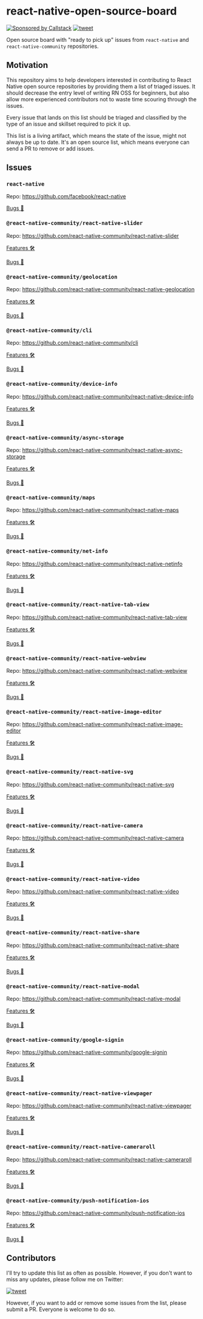 # react-native-open-source-board

[![Sponsored by Callstack][callstack-badge]][callstack]
[![tweet][tweet-badge]][tweet]

Open source board with "ready to pick up" issues from `react-native` and `react-native-community` repositories.

## Motivation

This repository aims to help developers interested in contributing to React Native open source repositories by providing them a list of triaged issues. It should decrease the entry level of writing RN OSS for beginners, but also allow more experienced contributors not to waste time scouring through the issues.

Every issue that lands on this list should be triaged and classified by the type of an issue and skillset required to pick it up.

This list is a living artifact, which means the state of the issue, might not always be up to date. It's an open source list, which means everyone can send a PR to remove or add issues.

## Issues

### `react-native`

Repo: <https://github.com/facebook/react-native>

[Bugs 🐛](https://github.com/callstack/react-native-open-source-board/issues?q=is%3Aissue+is%3Aopen+%5Breact-native-core%5D+label%3A%22Bug+%F0%9F%90%9B%22)

### `@react-native-community/react-native-slider`

Repo: <https://github.com/react-native-community/react-native-slider>

[Features 🛠](https://github.com/callstack/react-native-open-source-board/issues?q=is%3Aissue+is%3Aopen+%5Breact-native-slider%5D+label%3A%22Feature+%F0%9F%9B%A0%22)

[Bugs 🐛](https://github.com/callstack/react-native-open-source-board/issues?q=is%3Aissue+is%3Aopen+%5Breact-native-slider%5D+label%3A%22Bug+%F0%9F%90%9B%22)

### `@react-native-community/geolocation`

Repo: <https://github.com/react-native-community/react-native-geolocation>

[Features 🛠](https://github.com/callstack/react-native-open-source-board/issues?q=is%3Aissue+is%3Aopen+%5Breact-native-geolocation%5D+label%3A%22Feature+%F0%9F%9B%A0%22)

[Bugs 🐛](https://github.com/callstack/react-native-open-source-board/issues?utf8=%E2%9C%93&q=is%3Aissue+is%3Aopen+%5Breact-native-geolocation%5D+label%3A%22Bug+%F0%9F%90%9B%22+)

### `@react-native-community/cli`

Repo: <https://github.com/react-native-community/cli>

[Features 🛠](https://github.com/callstack/react-native-open-source-board/issues?utf8=%E2%9C%93&q=is%3Aissue+is%3Aopen+%5Breact-native-cli%5D+label%3A%22Feature+%F0%9F%9B%A0%22+)

[Bugs 🐛](https://github.com/callstack/react-native-open-source-board/issues?q=is%3Aissue+is%3Aopen+%5Breact-native-cli%5D+label%3A%22Bug+%F0%9F%90%9B%22)

### `@react-native-community/device-info`

Repo: <https://github.com/react-native-community/react-native-device-info>

[Features 🛠](https://github.com/callstack/react-native-open-source-board/issues?q=is%3Aissue+is%3Aopen+%5Breact-native-device-info%5D+label%3A%22Feature+%F0%9F%9B%A0%22)

[Bugs 🐛](https://github.com/callstack/react-native-open-source-board/issues?utf8=%E2%9C%93&q=is%3Aissue+is%3Aopen+%5Breact-native-device-info%5D+label%3A%22Bug+%F0%9F%90%9B%22+)

### `@react-native-community/async-storage`

Repo: <https://github.com/react-native-community/react-native-async-storage>

[Features 🛠](https://github.com/callstack/react-native-open-source-board/issues?q=is%3Aissue+is%3Aopen+%5Breact-native-async-storage%5D+label%3A%22Feature+%F0%9F%9B%A0%22)

[Bugs 🐛](https://github.com/callstack/react-native-open-source-board/issues?q=is%3Aissue+is%3Aopen+%5Breact-native-async-storage%5D+label%3A%22Bug+%F0%9F%90%9B%22)

### `@react-native-community/maps`

Repo: <https://github.com/react-native-community/react-native-maps>

[Features 🛠](https://github.com/callstack/react-native-open-source-board/issues?q=is%3Aissue+is%3Aopen+%5Breact-native-maps%5D+label%3A%22Feature+%F0%9F%9B%A0%22)

[Bugs 🐛](https://github.com/callstack/react-native-open-source-board/issues?utf8=%E2%9C%93&q=is%3Aissue+is%3Aopen+%5Breact-native-maps%5D+label%3A%22Bug+%F0%9F%90%9B%22+)

### `@react-native-community/net-info`

Repo: <https://github.com/react-native-community/react-native-netinfo>

[Features 🛠](https://github.com/callstack/react-native-open-source-board/issues?utf8=%E2%9C%93&q=is%3Aissue+is%3Aopen+%5Breact-native-net-info%5D+label%3A%22Feature+%F0%9F%9B%A0%22+)

[Bugs 🐛](https://github.com/callstack/react-native-open-source-board/issues?q=is%3Aissue+is%3Aopen+%5Breact-native-net-info%5D+label%3A%22Bug+%F0%9F%90%9B%22)

### `@react-native-community/react-native-tab-view`

Repo: <https://github.com/react-native-community/react-native-tab-view>

[Features 🛠](https://github.com/callstack/react-native-open-source-board/issues?q=is%3Aissue+is%3Aopen+%5Breact-native-tab-view%5D+label%3A%22Feature+%F0%9F%9B%A0%22)

[Bugs 🐛](https://github.com/callstack/react-native-open-source-board/issues?utf8=%E2%9C%93&q=is%3Aissue+is%3Aopen+%5Breact-native-tab-view%5D+label%3A%22Bug+%F0%9F%90%9B%22++)

### `@react-native-community/react-native-webview`

Repo: <https://github.com/react-native-community/react-native-webview>

[Features 🛠](https://github.com/callstack/react-native-open-source-board/issues?q=is%3Aissue+is%3Aopen+%5Breact-native-webview%5D+label%3A%22Feature+%F0%9F%9B%A0%22)

[Bugs 🐛](https://github.com/callstack/react-native-open-source-board/issues?q=is%3Aissue+is%3Aopen+%5Breact-native-webview%5D+label%3A%22Bug+%F0%9F%90%9B%22)

### `@react-native-community/react-native-image-editor`

Repo: <https://github.com/react-native-community/react-native-image-editor>

[Features 🛠](https://github.com/callstack/react-native-open-source-board/issues?q=is%3Aissue+is%3Aopen+%5Breact-native-image-editor%5D+label%3A%22Feature+%F0%9F%9B%A0%22)

[Bugs 🐛](https://github.com/callstack/react-native-open-source-board/issues?q=is%3Aissue+is%3Aopen+%5Breact-native-image-editor%5D+label%3A%22Bug+%F0%9F%90%9B%22)

### `@react-native-community/react-native-svg`

Repo: <https://github.com/react-native-community/react-native-svg>

[Features 🛠](https://github.com/callstack/react-native-open-source-board/issues?q=is%3Aissue+is%3Aopen+%5Breact-native-svg%5D+label%3A%22Feature+%F0%9F%9B%A0%22)

[Bugs 🐛](https://github.com/callstack/react-native-open-source-board/issues?q=is%3Aissue+is%3Aopen+%5Breact-native-svg%5D+label%3A%22Bug+%F0%9F%90%9B%22)

### `@react-native-community/react-native-camera`

Repo: <https://github.com/react-native-community/react-native-camera>

[Features 🛠](https://github.com/callstack/react-native-open-source-board/issues?q=is%3Aissue+is%3Aopen+%5Breact-native-camera%5D+label%3A%22Feature+%F0%9F%9B%A0%22)

[Bugs 🐛](https://github.com/callstack/react-native-open-source-board/issues?q=is%3Aissue+is%3Aopen+%5Breact-native-camera%5D+label%3A%22Bug+%F0%9F%90%9B%22)

### `@react-native-community/react-native-video`

Repo: <https://github.com/react-native-community/react-native-video>

[Features 🛠](https://github.com/callstack/react-native-open-source-board/issues?q=is%3Aissue+is%3Aopen+%5Breact-native-video%5D+label%3A%22Feature+%F0%9F%9B%A0%22)

[Bugs 🐛](https://github.com/callstack/react-native-open-source-board/issues?q=is%3Aissue+is%3Aopen+%5Breact-native-video%5D+label%3A%22Bug+%F0%9F%90%9B%22)

### `@react-native-community/react-native-share`

Repo: <https://github.com/react-native-community/react-native-share>

[Features 🛠](https://github.com/callstack/react-native-open-source-board/issues?q=is%3Aissue+is%3Aopen+%5Breact-native-share%5D+label%3A%22Feature+%F0%9F%9B%A0%22)

[Bugs 🐛](https://github.com/callstack/react-native-open-source-board/issues?q=is%3Aissue+is%3Aopen+%5Breact-native-share%5D+label%3A%22Bug+%F0%9F%90%9B%22)

### `@react-native-community/react-native-modal`

Repo: <https://github.com/react-native-community/react-native-modal>

[Features 🛠](https://github.com/callstack/react-native-open-source-board/issues?q=is%3Aissue+is%3Aopen+%5Breact-native-modal%5D+label%3A%22Feature+%F0%9F%9B%A0%22)

[Bugs 🐛](https://github.com/callstack/react-native-open-source-board/issues?q=is%3Aissue+is%3Aopen+%5Breact-native-modal%5D+label%3A%22Bug+%F0%9F%90%9B%22)

### `@react-native-community/google-signin`

Repo: <https://github.com/react-native-community/google-signin>

[Features 🛠](https://github.com/callstack/react-native-open-source-board/issues?q=is%3Aissue+is%3Aopen+%5Bgoogle-signin%5D+label%3A%22Feature+%F0%9F%9B%A0%22)

[Bugs 🐛](https://github.com/callstack/react-native-open-source-board/issues?q=is%3Aissue+is%3Aopen+%5Bgoogle-signin%5D+label%3A%22Bug+%F0%9F%90%9B%22)

### `@react-native-community/react-native-viewpager`

Repo: <https://github.com/react-native-community/react-native-viewpager>

[Features 🛠](https://github.com/callstack/react-native-open-source-board/issues?q=is%3Aissue+is%3Aopen+%5Breact-native-viewpager%5D+label%3A%22Feature+%F0%9F%9B%A0%22)

[Bugs 🐛](https://github.com/callstack/react-native-open-source-board/issues?q=is%3Aissue+is%3Aopen+%5Breact-native-viewpager%5D+label%3A%22Bug+%F0%9F%90%9B%22)

### `@react-native-community/react-native-cameraroll`

Repo: <https://github.com/react-native-community/react-native-cameraroll>

[Features 🛠](https://github.com/callstack/react-native-open-source-board/issues?q=is%3Aissue+is%3Aopen+%5Breact-native-cameraroll%5D+label%3A%22Feature+%F0%9F%9B%A0%22)

[Bugs 🐛](https://github.com/callstack/react-native-open-source-board/issues?q=is%3Aissue+is%3Aopen+%5Breact-native-cameraroll%5D+label%3A%22Bug+%F0%9F%90%9B%22)

### `@react-native-community/push-notification-ios`

Repo: <https://github.com/react-native-community/push-notification-ios>

[Features 🛠](https://github.com/callstack/react-native-open-source-board/issues?q=is%3Aissue+is%3Aopen+%5Bpush-notification-ios%5D+label%3A%22Feature+%F0%9F%9B%A0%22)

[Bugs 🐛](https://github.com/callstack/react-native-open-source-board/issues?q=is%3Aissue+is%3Aopen+%5Bpush-notification-ios%5D+label%3A%22Bug+%F0%9F%90%9B%22)

## Contributors

I'll try to update this list as often as possible. However, if you don't want to miss any updates, please follow me on Twitter:

[![tweet][michalchudziak-tweet]][michalchudziak]

However, if you want to add or remove some issues from the list, please submit a PR. Everyone is welcome to do so.

<!-- badges -->
[tweet-badge]: https://img.shields.io/badge/tweet-%23ossboard-blue.svg?style=flat-square&colorB=1DA1F2&logo=data:image/png;base64,iVBORw0KGgoAAAANSUhEUgAAABgAAAAUCAYAAACXtf2DAAAAAXNSR0IArs4c6QAAAaRJREFUOBGtlM8rBGEYx3cWtRHJRaKcuMtBSitxkCQ3LtzkP9iUUu5ODspRHLhRLtq0FxeicEBC2cOivcge%2FMgan3fNM8bbzL4zm6c%2BPT%2Fe7%2FO8887svrFYBWbbtgWzsAt3sAcpqJFxxF1QV8oJFqFPFst5dLWQAT87oTgPB7DtziFRT1EA4yZolsFkhwjGYFRO8Op0KD8HVe7unoB6PRTBZG8IctAmG1xrHcfkQ2B55sfI%2ByGMXSBqV71xZ8CWdxBxN6ThFuECDEAL%2Bc9HIzDYumVZ966GZnX0SzCZvEqTbkaGywkyFE6hKAsBPhFQ18uPUqh2ggJ%2BUor%2F4M%2F%2FzOC8g6YzR1i%2F8g4vvSI%2ByD7FFNjexQrjHd8%2BnjABI3AU4Wl16TuF1qANGll81jsi5qu%2Bw6XIsCn4ijhU5FmCJpkV6BGNw410hfSf6JKBQ%2FUFxHGYBnWnmOwDwYQ%2BwzdHqO75HtiAMJfaC7ph32FSRJCENUhDHsLaJkL%2FX4wMF4%2BwA5bgAcrZE4sr0Cu9Jq9fxyrvBHWbNkMD5CEHWTjjT2m6r5D92jfmbbKJEWuMMAAAAABJRU5ErkJggg%3D%3D
[tweet]: https://twitter.com/intent/tweet?text=Check%20out%20linaria!%20https://github.com/callstack/linaria%20%F0%9F%91%8D

[callstack-badge]: https://callstack.com/images/callstack-badge.svg
[callstack]: https://callstack.com/open-source/?utm_source=github.com&utm_medium=referral&utm_campaign=linaria&utm_term=readme

[michalchudziak-tweet]: https://img.shields.io/twitter/follow/michalchudziak.svg?color=%231DA1F2&label=%40michalchudziak%20on%20Twitter&logo=data%3Aimage%2Fpng%3Bbase64%2CiVBORw0KGgoAAAANSUhEUgAAABgAAAAUCAYAAACXtf2DAAAAAXNSR0IArs4c6QAAAaRJREFUOBGtlM8rBGEYx3cWtRHJRaKcuMtBSitxkCQ3LtzkP9iUUu5ODspRHLhRLtq0FxeicEBC2cOivcge%252FMgan3fNM8bbzL4zm6c%252BPT%252Fe7%252FO8887svrFYBWbbtgWzsAt3sAcpqJFxxF1QV8oJFqFPFst5dLWQAT87oTgPB7DtziFRT1EA4yZolsFkhwjGYFRO8Op0KD8HVe7unoB6PRTBZG8IctAmG1xrHcfkQ2B55sfI%252ByGMXSBqV71xZ8CWdxBxN6ThFuECDEAL%252Bc9HIzDYumVZ966GZnX0SzCZvEqTbkaGywkyFE6hKAsBPhFQ18uPUqh2ggJ%252BUor%252F4M%252F%252FzOC8g6YzR1i%252F8g4vvSI%252ByD7FFNjexQrjHd8%252BnjABI3AU4Wl16TuF1qANGll81jsi5qu%252Bw6XIsCn4ijhU5FmCJpkV6BGNw410hfSf6JKBQ%252FUFxHGYBnWnmOwDwYQ%252BwzdHqO75HtiAMJfaC7ph32FSRJCENUhDHsLaJkL%252FX4wMF4%252BwA5bgAcrZE4sr0Cu9Jq9fxyrvBHWbNkMD5CEHWTjjT2m6r5D92jfmbbKJEWuMMAAAAABJRU5ErkJggg%253D%253D&style=flat-square
[michalchudziak]: https://twitter.com/michalchudziak?ref_src=twsrc%5Etfw
